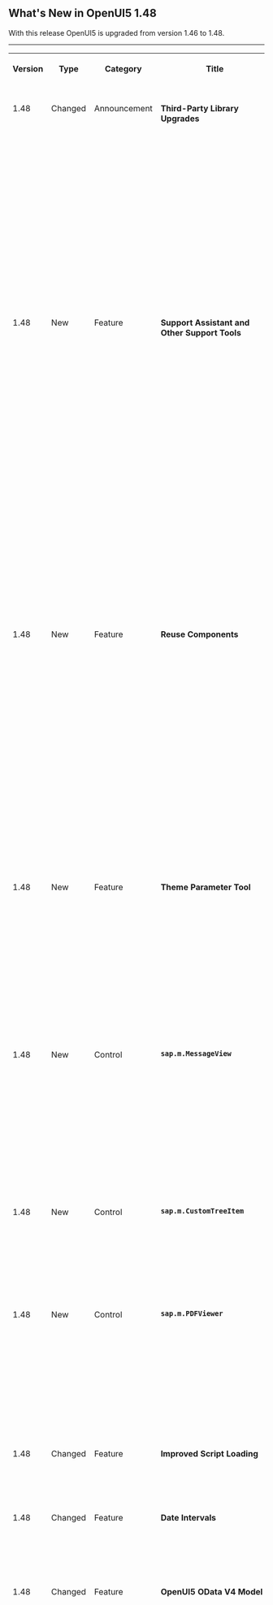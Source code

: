<!-- loiofa1efaca7d674995a0dc3a95ba0a4d08 -->

## What's New in OpenUI5 1.48

With this release OpenUI5 is upgraded from version 1.46 to 1.48.

****


<table>
<tr>
<th valign="top">

Version

</th>
<th valign="top">

Type

</th>
<th valign="top">

Category

</th>
<th valign="top">

Title

</th>
<th valign="top">

Description

</th>
<th valign="top">

Action

</th>
<th valign="top">

Available as of

</th>
</tr>
<tr>
<td valign="top">

1.48 

</td>
<td valign="top">

Changed 

</td>
<td valign="top">

Announcement 

</td>
<td valign="top">

**Third-Party Library Upgrades** 

</td>
<td valign="top">

**Third-Party Library Upgrades**

-   The `Handlebars.js` library has been upgraded from version 3.0.3 to 4.0.5. If you access the parent contexts in your Handlebars templates, make sure that you pass the `compat` flag when compiling:

    ```
    Handlebars.compile(source, {
    	compat: true
    });
    
    ```

    This change has also been applied to the OpenUI5 versions that are still in maintenance \(1.28, 1.38., 1.44\).

-   **QUnit** version 2.3.2 has been added \(module `sap.ui.thirdparty.qunit-2`, resources `sap/ui/thirdparty/qunit-2.js`\).


<sub>Changed•Announcement•Info Only•1.48</sub>

</td>
<td valign="top">

Info Only 

</td>
<td valign="top">

2017-08-02

</td>
</tr>
<tr>
<td valign="top">

1.48 

</td>
<td valign="top">

New 

</td>
<td valign="top">

Feature 

</td>
<td valign="top">

**Support Assistant and Other Support Tools** 

</td>
<td valign="top">

**Support Assistant and Other Support Tools**

The new Support Assistant tool enables application developers to check whether they have built their applications in accordance with the best practices for building OpenUI5 apps. The tool uses a set of predefined rules to check all aspects of an application, for example, accessibility, performance, data-binding, and more. Support Assistant is integrated into One Page Acceptance Tests \(OPA5\) and can be used as part of OPA tests.

The main features of the tool are:

-   Creation and management of support rules

-   Application analysis

-   Results reporting


![](images/loio78e276855353468591838dab8465b0a4_LowRes.png)

For more information, see [Support Assistant](../04_Essentials/support-assistant-57ccd7d.md).

We have also redesigned the other support tools, *Technical Information Dialog* and *Diagnostics*, reworked the [Troubleshooting](../04_Essentials/troubleshooting-615d9e4.md) documentation section under *Essentials*, and created a [Troubleshooting Tutorial](../03_Get-Started/troubleshooting-tutorial-5661952.md) tutorial.

<sub>New•Feature•Info Only•1.48</sub>

</td>
<td valign="top">

Info Only 

</td>
<td valign="top">

2017-08-02

</td>
</tr>
<tr>
<td valign="top">

1.48 

</td>
<td valign="top">

New 

</td>
<td valign="top">

Feature 

</td>
<td valign="top">

**Reuse Components** 

</td>
<td valign="top">

**Reuse Components**

You now declare reuse components in the descriptor for applications \(`manifest.json`\). A new factory function has been introduced for creating reuse component instances within the context of the current component. You can extend apps easily on the component level by replacing the usage of a reuse component with a variant that modifies the `manifest.json` values for the reuse component.

You don't have to migrate old applications to the new logic to keep them working. But if you want to benefit from further improvements with regards to component loading and performance, as well as component extensibility \(replace reuse component\), you should consider updating the component usage accordingly.

For more information, see [Using and Nesting Components](../04_Essentials/using-and-nesting-components-346599f.md) and [Manifest \(Descriptor for Applications, Components, and Libraries\)](../04_Essentials/manifest-descriptor-for-applications-components-and-libraries-be0cf40.md).

<sub>New•Feature•Info Only•1.48</sub>

</td>
<td valign="top">

Info Only 

</td>
<td valign="top">

2017-08-02

</td>
</tr>
<tr>
<td valign="top">

1.48 

</td>
<td valign="top">

New 

</td>
<td valign="top">

Feature 

</td>
<td valign="top">

**Theme Parameter Tool** 

</td>
<td valign="top">

**Theme Parameter Tool**

There is a new theme parameter tool for finding the best-fitting semantic LESS parameter for a new control. With this tool you can easily search, filter, and preview theme parameters.

With the tool, you can also preview all supported SAP themes and find information about the semantic parameter structure.

![](images/loiof1355e7d44ae495190f31d2835fcf67d_LowRes.png)

To find the tool, see [Demo Apps](https://ui5.sap.com/#/demoapps).

<sub>New•Feature•Info Only•1.48</sub>

</td>
<td valign="top">

Info Only 

</td>
<td valign="top">

2017-08-02

</td>
</tr>
<tr>
<td valign="top">

1.48 

</td>
<td valign="top">

New 

</td>
<td valign="top">

Control 

</td>
<td valign="top">

**`sap.m.MessageView`** 

</td>
<td valign="top">

**`sap.m.MessageView`**

Displays a summarized list of different types of messages. The `MessageView` is used to show the contents of `sap.m.MessagePopover`, but it can also be used in other container controls like `sap.m.Dialog`.

`sap.m.MessageView` also allows grouping of messages by setting the property `groupItems` and defining a `groupName` for each item. For more information, see the [API Reference](https://ui5.sap.com/#/api/sap.m.MessageView) and the [samples](https://ui5.sap.com/#/sample/sap.m.sample.MessageViewWithGrouping/preview).

![](images/loio6244b88b28cd446c839efd081c44087d_LowRes.png)

<sub>New•Control•Info Only•1.48</sub>

</td>
<td valign="top">

Info Only 

</td>
<td valign="top">

2017-08-02

</td>
</tr>
<tr>
<td valign="top">

1.48 

</td>
<td valign="top">

New 

</td>
<td valign="top">

Control 

</td>
<td valign="top">

**`sap.m.CustomTreeItem`** 

</td>
<td valign="top">

**`sap.m.CustomTreeItem`**

Similar to `sap.m.CustomListItem` for the `sap.m.List` control, the `sap.m.CustomTreeItem` control allows you to define custom item content for `sap.m.Tree`. For more information, see the [API Reference](https://ui5.sap.com/#/api/sap.m.CustomTreeItem) and the [sample](https://ui5.sap.com/#/sample/sap.m.sample.CustomTreeItem/preview).

<sub>New•Control•Info Only•1.48</sub>

</td>
<td valign="top">

Info Only 

</td>
<td valign="top">

2017-08-02

</td>
</tr>
<tr>
<td valign="top">

1.48 

</td>
<td valign="top">

New 

</td>
<td valign="top">

Control 

</td>
<td valign="top">

**`sap.m.PDFViewer`** 

</td>
<td valign="top">

**`sap.m.PDFViewer`**

**`sap.m.PDFViewer`** enables SAP Fiori developers to display PDF files in a consistent way across all browsers and devices. It encapsulates browser-specific PDF viewer plugins and provides a simple API to embed a PDF file into a page or to open it in a dialog box. For more information, see [PDF Viewer](../08_More_About_Controls/pdf-viewer-cd80a8b.md), the [API Reference](https://ui5.sap.com/#/api/sap.m.PDFViewer), and the [sample](https://ui5.sap.com/#/entity/sap.m.PDFViewer). 

![](images/loio3c7c40d76e704eefa3870adb99144275_LowRes.png)

<sub>New•Control•Info Only•1.48</sub>

</td>
<td valign="top">

Info Only 

</td>
<td valign="top">

2017-08-02

</td>
</tr>
<tr>
<td valign="top">

1.48 

</td>
<td valign="top">

Changed 

</td>
<td valign="top">

Feature 

</td>
<td valign="top">

**Improved Script Loading** 

</td>
<td valign="top">

**Improved Script Loading**

If loading a resource fails, a second retry is done.

<sub>Changed•Feature•Info Only•1.48</sub>

</td>
<td valign="top">

Info Only 

</td>
<td valign="top">

2017-08-02

</td>
</tr>
<tr>
<td valign="top">

1.48 

</td>
<td valign="top">

Changed 

</td>
<td valign="top">

Feature 

</td>
<td valign="top">

**Date Intervals** 

</td>
<td valign="top">

**Date Intervals**

The `DateFormat` can format two dates as an interval. For more information, see [Date Format](../04_Essentials/date-format-91f2eba.md).

<sub>Changed•Feature•Info Only•1.48</sub>

</td>
<td valign="top">

Info Only 

</td>
<td valign="top">

2017-08-02

</td>
</tr>
<tr>
<td valign="top">

1.48 

</td>
<td valign="top">

Changed 

</td>
<td valign="top">

Feature 

</td>
<td valign="top">

**OpenUI5 OData V4 Model** 

</td>
<td valign="top">

**OpenUI5 OData V4 Model**

The new version of the OpenUI5 OData V4 model introduces the following features:

-   Automatic determination of `$select` and `$expand` parameters for OData V4 requests by setting `autoExpandSelect` in the model settings to `true`.

-   Automatic loading of "cross-service references" \(a service that references metadata from other documents\) by the OData V4 model when metadata from the referenced document is needed.

-   Support of the V4-specific `lambda` operators `any` and `all` on collections with new filter operators `FilterOperator.All` and `FilterOperator.Any` and it is possible to create entities on relative bindings


> ### Caution:  
> **Incompatibility Due to Bug Fix**
> 
> The following bug has been reported: If you call the [sap.ui.model.odata.v4.Context\#getObject\(\)](https://ui5.sap.com/#/api/sap.ui.model.odata.v4.Context/methods/getObject) or the [sap.ui.model.odata.v4.Context\#requestObject\(\)](https://ui5.sap.com/#/api/sap.ui.model.odata.v4.Context/methods/requestObject) methods without a parameter, the expected and documented behavior is that the same result is returned as if the parameter `sPath=""` had been specified. Due to the bug, however, the return value wraps the expected output that can then only be accessed via `.value[0]`, for example `oContext.getObject().value[0]`.
> 
> **If you have used this workaround, your application will break starting with OpenUI5 version 1.44.6.**
> 
> **Solution**: If your application needs to run with both the fixed and unfixed versions of OpenUI5, specify the `sPath=""` parameter, for `sPath` parameter. In both cases, you **must not** use the workaround with `.value[0]`.

> ### Restriction:  
> Due to the limited feature scope of this version of the OpenUI5 OData V4 model, check that all required features are in place before developing applications. Check the detailed documentation of the features, as certain parts of a feature may be missing. While we aim to be compatible with existing controls, some controls might not work due to small incompatibilities compared to `sap.ui.model.odata.(v2.)ODataModel`, or due to missing features in the model \(such as tree binding\). This also applies to controls such as `TreeTable` and `AnalyticalTable`, which are not supported together with the OpenUI5 OData V4 model. The interface for applications has been changed for easier and more efficient use of the model. For a summary of these changes, see [Changes Compared to OData V2 Model](../04_Essentials/changes-compared-to-odata-v2-model-abd4d7c.md).

For more information, see [OData V4 Model](../04_Essentials/odata-v4-model-5de13cf.md), the [API Reference](https://ui5.sap.com/#/api/sap.ui.model.odata.v4), and the [sample](https://ui5.sap.com/#/entity/sap.ui.model.odata.v4.ODataModel) in the Demo Kit.

<sub>Changed•Feature•Info Only•1.48</sub>

</td>
<td valign="top">

Info Only 

</td>
<td valign="top">

2017-08-02

</td>
</tr>
<tr>
<td valign="top">

1.48 

</td>
<td valign="top">

Changed 

</td>
<td valign="top">

Feature 

</td>
<td valign="top">

**One Page Acceptance Tests \(OPA5\)** 

</td>
<td valign="top">

**One Page Acceptance Tests \(OPA5\)**

-   You can now provide OPA test and application parameters in the URL. This allows you to override the default values for individual test executions. For more information, see [Cookbook for OPA5](../04_Essentials/cookbook-for-opa5-ce4b180.md) and the API Reference for [sap.ui.test.Opa.extendConfig](https://ui5.sap.com/#/api/sap.ui.test.Opa/methods/extendConfig) and [sap.ui.test.Opa5.extendConfig](https://ui5.sap.com/#/api/sap.ui.test.Opa5/methods/sap.ui.test.Opa5.extendConfig). 

-   You can now extend the testing capabilities of OPA with your own extensions. For more information, see [Extensions for OPA5](../04_Essentials/extensions-for-opa5-9c22d2a.md) and the [API Reference](https://ui5.sap.com/#/api/sap.ui.test.OpaExtension). 


<sub>Changed•Feature•Info Only•1.48</sub>

</td>
<td valign="top">

Info Only 

</td>
<td valign="top">

2017-08-02

</td>
</tr>
<tr>
<td valign="top">

1.48 

</td>
<td valign="top">

Changed 

</td>
<td valign="top">

Control 

</td>
<td valign="top">

**`sap.f.Avatar`** 

</td>
<td valign="top">

**`sap.f.Avatar`**

With the use of the new `detailBox` aggregation, you can automatically open a `sap.m.LightBox` instance on user interaction with the `sap.f.Avatar`.

<sub>Changed•Control•Info Only•1.48</sub>

</td>
<td valign="top">

Info Only 

</td>
<td valign="top">

2017-08-02

</td>
</tr>
<tr>
<td valign="top">

1.48 

</td>
<td valign="top">

Changed 

</td>
<td valign="top">

Control 

</td>
<td valign="top">

**`sap.f.DynamicPage`** 

</td>
<td valign="top">

**`sap.f.DynamicPage`**

It is now possible to initialize the control with collapsed header. To enable the feature, set property `headerExpanded` to false.

<sub>Changed•Control•Info Only•1.48</sub>

</td>
<td valign="top">

Info Only 

</td>
<td valign="top">

2017-08-02

</td>
</tr>
<tr>
<td valign="top">

1.48 

</td>
<td valign="top">

Changed 

</td>
<td valign="top">

Control 

</td>
<td valign="top">

**`sap.m.ComboBox`** 

</td>
<td valign="top">

**`sap.m.ComboBox`**

**`sap.m.ComboBox`** now highlights matching characters in the dropdown list. This behaviour is now aligned with all select controls.

<sub>Changed•Control•Info Only•1.48</sub>

</td>
<td valign="top">

Info Only 

</td>
<td valign="top">

2017-08-02

</td>
</tr>
<tr>
<td valign="top">

1.48 

</td>
<td valign="top">

Changed 

</td>
<td valign="top">

Control 

</td>
<td valign="top">

**`sap.m.DatePicker`** 

</td>
<td valign="top">

**`sap.m.DatePicker`**

You can now set specific date or date ranges as non-working days by using the new type of the `sap.ui.unified.DateTypeRange` class, `sap.ui.unified.CalendarDayType.NonWorking`.

For more information, see the [sample](https://ui5.sap.com/#/sample/sap.m.sample.DatePicker/preview).

<sub>Changed•Control•Info Only•1.48</sub>

</td>
<td valign="top">

Info Only 

</td>
<td valign="top">

2017-08-02

</td>
</tr>
<tr>
<td valign="top">

1.48 

</td>
<td valign="top">

Changed 

</td>
<td valign="top">

Control 

</td>
<td valign="top">

**`sap.m.GenericTile`** 

</td>
<td valign="top">

**`sap.m.GenericTile`**

With a new overflow concept that allows more flexibility in the layout of the tile designs, generic tiles are displayed in `LineMode` like list items when the screen width is less than 450px. With a screen width greater than 450px, the tiles are no longer truncated and the complete text is shown in a wrapped in-line design.

`Compact` and `Cozy` content densities are available for small \(< 450px\) and large \(\> 450px\) screens. For more information, see the [API Reference](https://ui5.sap.com/#/api/sap.m.GenericTile) and the [samples](https://ui5.sap.com/#/entity/sap.m.GenericTile). 

<sub>Changed•Control•Info Only•1.48</sub>

</td>
<td valign="top">

Info Only 

</td>
<td valign="top">

2017-08-02

</td>
</tr>
<tr>
<td valign="top">

1.48 

</td>
<td valign="top">

Changed 

</td>
<td valign="top">

Control 

</td>
<td valign="top">

**`sap.m.PlanningCalendar`** 

</td>
<td valign="top">

**`sap.m.PlanningCalendar`**

-   You can now set specific date or date ranges as non-working days by using the new type of the `sap.ui.unified.DateTypeRange` class, `sap.ui.unified.CalendarDayType.NonWorking`.

-   You can now expand the grouping of overlapping appointments in the months view of the `sap.m.PlanningCalendar`. You can do this by setting the new property `groupAppointmentsMode` to `sap.ui.unified.GroupAppointmentsMode.Expanded`.

    For more information, see the [API Reference](https://ui5.sap.com/#/api/sap.m.PlanningCalendar/methods/getGroupAppointmentsMode) and the [samples](https://ui5.sap.com/#/sample/sap.m.sample.PlanningCalendarViews/preview).


<sub>Changed•Control•Info Only•1.48</sub>

</td>
<td valign="top">

Info Only 

</td>
<td valign="top">

2017-08-02

</td>
</tr>
<tr>
<td valign="top">

1.48 

</td>
<td valign="top">

Changed 

</td>
<td valign="top">

Control 

</td>
<td valign="top">

**`sap.m.TextArea`** 

</td>
<td valign="top">

**`sap.m.TextArea`**

**`sap.m.TextArea`** controls with a limited text length can determine how to handle text that exceeds that length. By setting `showExceededText=true`, you can decide if those characters are visible or cut. The text area changes its value state and shows a counter of the extra characters when the threshold is reached. For more information, see the [API Reference](https://ui5.sap.com/#/api/sap.m.TextArea/methods/setShowExceededText) and the [sample](https://ui5.sap.com/#/sample/sap.m.sample.TextAreaMaxLength/preview).

<sub>Changed•Control•Info Only•1.48</sub>

</td>
<td valign="top">

Info Only 

</td>
<td valign="top">

2017-08-02

</td>
</tr>
<tr>
<td valign="top">

1.48 

</td>
<td valign="top">

Changed 

</td>
<td valign="top">

Control 

</td>
<td valign="top">

**`sap.m.UploadCollection`** 

</td>
<td valign="top">

**`sap.m.UploadCollection`**

When grouping of `UploadCollectionItems` you can now provide the grouping feature for `UploadCollection`. After you have selected the grouping criteria, the grouping information is displayed as group header in the upload collection list. For more information, see the [API Reference](https://ui5.sap.com/#/api/sap.m.UploadCollectionItem) and the [samples](https://ui5.sap.com/#/sample/sap.m.sample.UploadCollectionSortingFiltering/preview).

<sub>Changed•Control•Info Only•1.48</sub>

</td>
<td valign="top">

Info Only 

</td>
<td valign="top">

2017-08-02

</td>
</tr>
<tr>
<td valign="top">

1.48 

</td>
<td valign="top">

Changed 

</td>
<td valign="top">

Control 

</td>
<td valign="top">

**`sap.m.Wizard`** 

</td>
<td valign="top">

**`sap.m.Wizard`**

**`sap.m.Wizard`** now allows editing of any step in the sequence. By using the association `currentStep` and the method `setCurrentStep`, you can programmatically reach and then edit any step in the sequence. For more information, see the [API Reference](https://ui5.sap.com/#/api/sap.m.Wizard/methods/setCurrentStep) and the [samples](https://ui5.sap.com/#/sample/sap.m.sample.WizardCurrentStep/preview).

<sub>Changed•Control•Info Only•1.48</sub>

</td>
<td valign="top">

Info Only 

</td>
<td valign="top">

2017-08-02

</td>
</tr>
<tr>
<td valign="top">

1.48 

</td>
<td valign="top">

Changed 

</td>
<td valign="top">

Control 

</td>
<td valign="top">

**`sap.ui.layout.BlockLayout`** 

</td>
<td valign="top">

**`sap.ui.layout.BlockLayout`**

-   New options for coloring individual cells have been added. For each `BlockLayoutCell`, you can set `backgroundColorSet` and `backgroundColorShade`. There are 11 predefined color sets, each with 4 color shades. The sets and shades can be easily customized in UI theme designer. You can also set an image as the background of a cell.

-   An additional breaking point for M-sized displays has been added.


For more information, see the [API Reference](https://ui5.sap.com/#/api/sap.ui.layout.BlockLayoutCell) and the [samples](https://ui5.sap.com/#/sample/sap.ui.layout.sample.BlockLayoutCustomBackground/preview).

![](images/loiod4f2319fc0ad40c9b3d0f97ecf393871_LowRes.png)

<sub>Changed•Control•Info Only•1.48</sub>

</td>
<td valign="top">

Info Only 

</td>
<td valign="top">

2017-08-02

</td>
</tr>
<tr>
<td valign="top">

1.48 

</td>
<td valign="top">

Changed 

</td>
<td valign="top">

Control 

</td>
<td valign="top">

**`sap.tnt.ToolPage`** 

</td>
<td valign="top">

**`sap.tnt.ToolPage`**

`IconTabBar` can now be used in `sap.tnt.ToolPage` button in the chart container. The `ToolHeader` is enhanced to allow `IconTabBar` elements. When inside the `ToolHeader`, the `IconTabBar` can use only labels and no icons.

-   You can now have no tab selected by setting the `selectedKey` property to a non-existing key value.

-   When `IconTabHeader` is used on smartphones and tablets, only completely visible tabs are displayed \(no truncation\). The rest of the tabs will overflow.


For more information, see the [sample](https://ui5.sap.com/#/sample/sap.tnt.sample.ToolHeaderIconTabHeader/preview). 

<sub>Changed•Control•Info Only•1.48</sub>

</td>
<td valign="top">

Info Only 

</td>
<td valign="top">

2017-08-02

</td>
</tr>
<tr>
<td valign="top">

1.48 

</td>
<td valign="top">

Changed 

</td>
<td valign="top">

Control 

</td>
<td valign="top">

**`sap.ui.table`** 

</td>
<td valign="top">

**`sap.ui.table`**

You can now highlight items in the tables of the `sap.ui.table` library \(`sap.ui.table.Table`, `sap.ui.table.TreeTable`, `sap.ui.table.AnalyticalTable`\), for example to indicate an error. For more information, see the API Reference for [sap.ui.table.RowSettings](https://ui5.sap.com/#/api/sap.ui.table.RowSettings) and [sap.ui.table.Table.setRowSettingsTemplate](https://ui5.sap.com/#/api/sap.ui.table.Table/methods/setRowSettingsTemplate), and the [sample](https://ui5.sap.com/#/sample/sap.ui.table.sample.RowHighlights/preview).

<sub>Changed•Control•Info Only•1.48</sub>

</td>
<td valign="top">

Info Only 

</td>
<td valign="top">

2017-08-02

</td>
</tr>
<tr>
<td valign="top">

1.48 

</td>
<td valign="top">

Changed 

</td>
<td valign="top">

Control 

</td>
<td valign="top">

**`sap.ui.unified.Calendar`** 

</td>
<td valign="top">

**`sap.ui.unified.Calendar`**

-   You can now show and hide week numbers with the use of a new property `showWeekNumbers`. This feature is disabled for the Islamic calendar.

    For more information, see the [API Reference](https://ui5.sap.com/#/api/sap.ui.unified.Calendar/methods/setShowWeekNumbers) and the [samples](https://ui5.sap.com/#/sample/sap.ui.unified.sample.CalendarMinMax/preview).

-   You can now set specific dates or date ranges to be displayed as non-working by using the `specialDates` aggregation and `sap.ui.unified.CalendarDayType.NonWorking` enumeration type.

    For more information, see the [sample](https://ui5.sap.com/#/sample/sap.ui.unified.sample.CalendarSpecialDaysLegend/preview).


<sub>Changed•Control•Info Only•1.48</sub>

</td>
<td valign="top">

Info Only 

</td>
<td valign="top">

2017-08-02

</td>
</tr>
<tr>
<td valign="top">

1.48 

</td>
<td valign="top">

Changed 

</td>
<td valign="top">

Control 

</td>
<td valign="top">

**`sap.ui.unified.ColorPicker`** 

</td>
<td valign="top">

**`sap.ui.unified.ColorPicker`**

A responsive variant of the color picker control is now available in the `sap.ui.unified` library that is compatible for use with controls from the other responsive OpenUI5 libraries.

For more information, see the [API Reference](https://ui5.sap.com/#/api/sap.ui.unified.ColorPicker) and the [samples](https://ui5.sap.com/#/sample/sap.ui.unified.sample.ColorPicker/preview).

<sub>Changed•Control•Info Only•1.48</sub>

</td>
<td valign="top">

Info Only 

</td>
<td valign="top">

2017-08-02

</td>
</tr>
<tr>
<td valign="top">

1.48 

</td>
<td valign="top">

Changed 

</td>
<td valign="top">

User Documentation 

</td>
<td valign="top">

**Documentation Updates** 

</td>
<td valign="top">

**Documentation Updates**

In addition to the documentation for new features, the following changes have been applied to the documentation:

-   New tutorial: [Troubleshooting Tutorial](../03_Get-Started/troubleshooting-tutorial-5661952.md)

-   Reworked [Troubleshooting](../04_Essentials/troubleshooting-615d9e4.md) section


<sub>Changed•User Documentation•Info Only•1.48</sub>

</td>
<td valign="top">

Info Only 

</td>
<td valign="top">

2017-08-02

</td>
</tr>
</table>

**Related Information**  


[What's New in OpenUI5 1.134](what-s-new-in-openui5-1-134-c512d71.md "With this release OpenUI5 is upgraded from version 1.133 to 1.134.")

[What's New in OpenUI5 1.133](what-s-new-in-openui5-1-133-86d7605.md "With this release OpenUI5 is upgraded from version 1.132 to 1.133.")

[What's New in OpenUI5 1.132](what-s-new-in-openui5-1-132-bd2e61f.md "With this release OpenUI5 is upgraded from version 1.131 to 1.132.")

[What's New in OpenUI5 1.131](what-s-new-in-openui5-1-131-7d24d94.md "With this release OpenUI5 is upgraded from version 1.130 to 1.131.")

[What's New in OpenUI5 1.130](what-s-new-in-openui5-1-130-85609d4.md "With this release OpenUI5 is upgraded from version 1.129 to 1.130.")

[What's New in OpenUI5 1.129](what-s-new-in-openui5-1-129-d22b8af.md "With this release OpenUI5 is upgraded from version 1.128 to 1.129.")

[What's New in OpenUI5 1.128](what-s-new-in-openui5-1-128-1f76220.md "With this release OpenUI5 is upgraded from version 1.127 to 1.128.")

[What's New in OpenUI5 1.127](what-s-new-in-openui5-1-127-e5e1317.md "With this release OpenUI5 is upgraded from version 1.126 to 1.127.")

[What's New in OpenUI5 1.126](what-s-new-in-openui5-1-126-1d98116.md "With this release OpenUI5 is upgraded from version 1.125 to 1.126.")

[What's New in OpenUI5 1.125](what-s-new-in-openui5-1-125-9d87044.md "With this release OpenUI5 is upgraded from version 1.124 to 1.125.")

[What's New in OpenUI5 1.124](what-s-new-in-openui5-1-124-7f77c3f.md "With this release OpenUI5 is upgraded from version 1.123 to 1.124.")

[What's New in OpenUI5 1.123](what-s-new-in-openui5-1-123-9d00ac7.md "With this release OpenUI5 is upgraded from version 1.122 to 1.123.")

[What's New in OpenUI5 1.122](what-s-new-in-openui5-1-122-5d078da.md "With this release OpenUI5 is upgraded from version 1.121 to 1.122.")

[What's New in OpenUI5 1.121](what-s-new-in-openui5-1-121-91a4a2f.md "With this release OpenUI5 is upgraded from version 1.120 to 1.121.")

[What's New in OpenUI5 1.120](what-s-new-in-openui5-1-120-2359b63.md "With this release OpenUI5 is upgraded from version 1.119 to 1.120.")

[What's New in OpenUI5 1.119](what-s-new-in-openui5-1-119-0b1903a.md "With this release OpenUI5 is upgraded from version 1.118 to 1.119.")

[What's New in OpenUI5 1.118](what-s-new-in-openui5-1-118-3eecbde.md "With this release OpenUI5 is upgraded from version 1.117 to 1.118.")

[What's New in OpenUI5 1.117](what-s-new-in-openui5-1-117-029d3b4.md "With this release OpenUI5 is upgraded from version 1.116 to 1.117.")

[What's New in OpenUI5 1.116](what-s-new-in-openui5-1-116-ebd6f34.md "With this release OpenUI5 is upgraded from version 1.115 to 1.116.")

[What's New in OpenUI5 1.115](what-s-new-in-openui5-1-115-409fde8.md "With this release OpenUI5 is upgraded from version 1.114 to 1.115.")

[What's New in OpenUI5 1.114](what-s-new-in-openui5-1-114-890fce1.md "With this release OpenUI5 is upgraded from version 1.113 to 1.114.")

[What's New in OpenUI5 1.113](what-s-new-in-openui5-1-113-a9553fe.md "With this release OpenUI5 is upgraded from version 1.112 to 1.113.")

[What's New in OpenUI5 1.112](what-s-new-in-openui5-1-112-34afc69.md "With this release OpenUI5 is upgraded from version 1.111 to 1.112.")

[What's New in OpenUI5 1.111](what-s-new-in-openui5-1-111-7a67837.md "With this release OpenUI5 is upgraded from version 1.110 to 1.111.")

[What's New in OpenUI5 1.110](what-s-new-in-openui5-1-110-71a855c.md "With this release OpenUI5 is upgraded from version 1.109 to 1.110.")

[What's New in OpenUI5 1.109](what-s-new-in-openui5-1-109-3264bd2.md "With this release OpenUI5 is upgraded from version 1.108 to 1.109.")

[What's New in OpenUI5 1.108](what-s-new-in-openui5-1-108-66e33f0.md "With this release OpenUI5 is upgraded from version 1.107 to 1.108.")

[What's New in OpenUI5 1.107](what-s-new-in-openui5-1-107-d4ff916.md "With this release OpenUI5 is upgraded from version 1.106 to 1.107.")

[What's New in OpenUI5 1.106](what-s-new-in-openui5-1-106-5b497b0.md "With this release OpenUI5 is upgraded from version 1.105 to 1.106.")

[What's New in OpenUI5 1.105](what-s-new-in-openui5-1-105-4d6c00e.md "With this release OpenUI5 is upgraded from version 1.104 to 1.105.")

[What's New in OpenUI5 1.104](what-s-new-in-openui5-1-104-69e567c.md "With this release OpenUI5 is upgraded from version 1.103 to 1.104.")

[What's New in OpenUI5 1.103](what-s-new-in-openui5-1-103-0e98c76.md "With this release OpenUI5 is upgraded from version 1.102 to 1.103.")

[What's New in OpenUI5 1.102](what-s-new-in-openui5-1-102-f038c99.md "With this release OpenUI5 is upgraded from version 1.101 to 1.102.")

[What's New in OpenUI5 1.101](what-s-new-in-openui5-1-101-7733b00.md "With this release OpenUI5 is upgraded from version 1.100 to 1.101.")

[What's New in OpenUI5 1.100](what-s-new-in-openui5-1-100-27dec1d.md "With this release OpenUI5 is upgraded from version 1.99 to 1.100.")

[What's New in OpenUI5 1.99](what-s-new-in-openui5-1-99-4f35848.md "With this release OpenUI5 is upgraded from version 1.98 to 1.99.")

[What's New in OpenUI5 1.98](what-s-new-in-openui5-1-98-d9f16f2.md "With this release OpenUI5 is upgraded from version 1.97 to 1.98.")

[What's New in OpenUI5 1.97](what-s-new-in-openui5-1-97-fa0e282.md "With this release OpenUI5 is upgraded from version 1.96 to 1.97.")

[What's New in OpenUI5 1.96](what-s-new-in-openui5-1-96-7a9269f.md "With this release OpenUI5 is upgraded from version 1.95 to 1.96.")

[What's New in OpenUI5 1.95](what-s-new-in-openui5-1-95-a1aea67.md "With this release OpenUI5 is upgraded from version 1.94 to 1.95.")

[What's New in OpenUI5 1.94](what-s-new-in-openui5-1-94-c40f1e6.md "With this release OpenUI5 is upgraded from version 1.93 to 1.94.")

[What's New in OpenUI5 1.93](what-s-new-in-openui5-1-93-f273340.md "With this release OpenUI5 is upgraded from version 1.92 to 1.93.")

[What's New in OpenUI5 1.92](what-s-new-in-openui5-1-92-1ef345d.md "With this release OpenUI5 is upgraded from version 1.91 to 1.92.")

[What's New in OpenUI5 1.91](what-s-new-in-openui5-1-91-0a2bd79.md "With this release OpenUI5 is upgraded from version 1.90 to 1.91.")

[What's New in OpenUI5 1.90](what-s-new-in-openui5-1-90-91c10c2.md "With this release OpenUI5 is upgraded from version 1.89 to 1.90.")

[What's New in OpenUI5 1.89](what-s-new-in-openui5-1-89-e56cddc.md "With this release OpenUI5 is upgraded from version 1.88 to 1.89.")

[What's New in OpenUI5 1.88](what-s-new-in-openui5-1-88-e15a206.md "With this release OpenUI5 is upgraded from version 1.87 to 1.88.")

[What's New in OpenUI5 1.87](what-s-new-in-openui5-1-87-b506da7.md "With this release OpenUI5 is upgraded from version 1.86 to 1.87.")

[What's New in OpenUI5 1.86](what-s-new-in-openui5-1-86-4c1c959.md "With this release OpenUI5 is upgraded from version 1.85 to 1.86.")

[What's New in OpenUI5 1.85](what-s-new-in-openui5-1-85-1d18eb5.md "With this release OpenUI5 is upgraded from version 1.84 to 1.85.")

[What's New in OpenUI5 1.84](what-s-new-in-openui5-1-84-dc76640.md "With this release OpenUI5 is upgraded from version 1.82 to 1.84.")

[What's New in OpenUI5 1.82](what-s-new-in-openui5-1-82-3a8dd13.md "With this release OpenUI5 is upgraded from version 1.81 to 1.82.")

[What's New in OpenUI5 1.81](what-s-new-in-openui5-1-81-f5e2a21.md "With this release OpenUI5 is upgraded from version 1.80 to 1.81.")

[What's New in OpenUI5 1.80](what-s-new-in-openui5-1-80-8cee506.md "With this release OpenUI5 is upgraded from version 1.79 to 1.80.")

[What's New in OpenUI5 1.79](what-s-new-in-openui5-1-79-99c4cdc.md "With this release OpenUI5 is upgraded from version 1.78 to 1.79.")

[What's New in OpenUI5 1.78](what-s-new-in-openui5-1-78-f09b63e.md "With this release OpenUI5 is upgraded from version 1.77 to 1.78.")

[What's New in OpenUI5 1.77](what-s-new-in-openui5-1-77-c46b439.md "With this release OpenUI5 is upgraded from version 1.76 to 1.77.")

[What's New in OpenUI5 1.76](what-s-new-in-openui5-1-76-aad03b5.md "With this release OpenUI5 is upgraded from version 1.75 to 1.76.")

[What's New in OpenUI5 1.75](what-s-new-in-openui5-1-75-5cbb62d.md "With this release OpenUI5 is upgraded from version 1.74 to 1.75.")

[What's New in OpenUI5 1.74](what-s-new-in-openui5-1-74-c22208a.md "With this release OpenUI5 is upgraded from version 1.73 to 1.74.")

[What's New in OpenUI5 1.73](what-s-new-in-openui5-1-73-231dd13.md "With this release OpenUI5 is upgraded from version 1.72 to 1.73.")

[What's New in OpenUI5 1.72](what-s-new-in-openui5-1-72-521cad9.md "With this release OpenUI5 is upgraded from version 1.71 to 1.72.")

[What's New in OpenUI5 1.71](what-s-new-in-openui5-1-71-a93a6a3.md "With this release OpenUI5 is upgraded from version 1.70 to 1.71.")

[What's New in OpenUI5 1.70](what-s-new-in-openui5-1-70-f073d69.md "With this release OpenUI5 is upgraded from version 1.69 to 1.70.")

[What's New in OpenUI5 1.69](what-s-new-in-openui5-1-69-89a18bd.md "With this release OpenUI5 is upgraded from version 1.68 to 1.69.")

[What's New in OpenUI5 1.68](what-s-new-in-openui5-1-68-f94bf93.md "With this release OpenUI5 is upgraded from version 1.67 to 1.68.")

[What's New in OpenUI5 1.67](what-s-new-in-openui5-1-67-a6b1472.md "With this release OpenUI5 is upgraded from version 1.66 to 1.67.")

[What's New in OpenUI5 1.66](what-s-new-in-openui5-1-66-c9896e9.md "With this release OpenUI5 is upgraded from version 1.65 to 1.66.")

[What's New in OpenUI5 1.65](what-s-new-in-openui5-1-65-0f5acfd.md "With this release OpenUI5 is upgraded from version 1.64 to 1.65.")

[What's New in OpenUI5 1.64](what-s-new-in-openui5-1-64-0e30822.md "With this release OpenUI5 is upgraded from version 1.63 to 1.64.")

[What's New in OpenUI5 1.63](what-s-new-in-openui5-1-63-e8d9da7.md "With this release OpenUI5 is upgraded from version 1.62 to 1.63.")

[What's New in OpenUI5 1.62](what-s-new-in-openui5-1-62-771f4d5.md "With this release OpenUI5 is upgraded from version 1.61 to 1.62.")

[What's New in OpenUI5 1.61](what-s-new-in-openui5-1-61-d991552.md "With this release OpenUI5 is upgraded from version 1.60 to 1.61.")

[What's New in OpenUI5 1.60](what-s-new-in-openui5-1-60-5a0e1f7.md "With this release OpenUI5 is upgraded from version 1.58 to 1.60.")

[What's New in OpenUI5 1.58](what-s-new-in-openui5-1-58-7c927aa.md "With this release OpenUI5 is upgraded from version 1.56 to 1.58.")

[What's New in OpenUI5 1.56](what-s-new-in-openui5-1-56-108b7fd.md "With this release OpenUI5 is upgraded from version 1.54 to 1.56.")

[What's New in OpenUI5 1.54](what-s-new-in-openui5-1-54-c838330.md "With this release OpenUI5 is upgraded from version 1.52 to 1.54.")

[What's New in OpenUI5 1.52](what-s-new-in-openui5-1-52-849e1b6.md "With this release OpenUI5 is upgraded from version 1.50 to 1.52.")

[What's New in OpenUI5 1.50](what-s-new-in-openui5-1-50-759e9f3.md "With this release OpenUI5 is upgraded from version 1.48 to 1.50.")

[What's New in OpenUI5 1.46](what-s-new-in-openui5-1-46-6307539.md "With this release OpenUI5 is upgraded from version 1.44 to 1.46.")

[What's New in OpenUI5 1.44](what-s-new-in-openui5-1-44-a0cb7a0.md "With this release OpenUI5 is upgraded from version 1.42 to 1.44.")

[What's New in OpenUI5 1.42](what-s-new-in-openui5-1-42-468b05d.md "With this release OpenUI5 is upgraded from version 1.40 to 1.42.")

[What's New in OpenUI5 1.40](what-s-new-in-openui5-1-40-fbab50e.md "With this release OpenUI5 is upgraded from version 1.38 to 1.40.")

[What's New in OpenUI5 1.38](what-s-new-in-openui5-1-38-f218918.md "With this release OpenUI5 is upgraded from version 1.36 to 1.38.")

